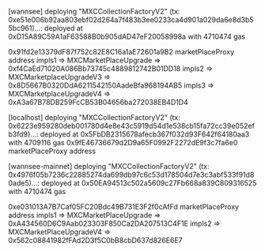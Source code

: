 [wannsee]
deploying "MXCCollectionFactoryV2" (tx: 0xe51e006b92aa803ebf02d264a7f483b3ee0233ca4d901a029da6e8d3b55bc961)...: deployed at 0xD15A89C59A1aF63588B0b905dAD47eF20058998a with 4710474 gas

0x91fd2e13379dF87f752c82E8C16a1aE72601a9B2 marketPlaceProxy address
impls1 => MXCMarketPlaceUpgrade => 0xf4CaEd71020A086Bb73745c4889812742B01DD18
impls2 => MXCMarketplaceUpgradeV3 => 0x8D5667B0320DdA6211542150AadeBfa968194AB5
impls3 => MXCMarketplaceUpgradeV4 => 0xA3a67B78DB259FcCB53B04656ba272038EB4D1D4

[localhost]
deploying "MXCCollectionFactoryV2" (tx: 0x6223e959280deb001780d4e8e43c5919d54d1e538cb15fa72cc39e052efb3fd9)...: deployed at 0x5FbDB2315678afecb367f032d93F642f64180aa3 with 4709116 gas
0x9fE46736679d2D9a65F0992F2272dE9f3c7fa6e0 marketPlaceProxy address

[wannsee-mainnet]
deploying "MXCCollectionFactoryV2" (tx: 0x4976f05b7236c22885274da699db97c6c53d178504d7e3c3abf533f91d80ade5)...: deployed at 0x50EA94513c502a5609c27Fb668a839C809316525 with 4710474 gas

0xe031013A7B7Caf05FC20Bdc49B731E3F2f0cAfFd marketPlaceProxy address
impls1 => MXCMarketPlaceUpgrade => 0xA434560D6C9Aab023303F850Ca2DA207513C4F1E
impls2 => MXCMarketPlaceUpgradeV4 => 0x562c08841982fFAd2D3f5C0bB8cbD637d826E6E7
